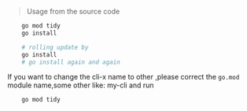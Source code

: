 > Usage
from the source code 
````bash 
    go mod tidy 
    go install 
````

````bash
    # rolling update by
    go install 
    # go install again and again 
````

If  you want to change the cli-x name to other ,please correct the `go.mod` module name,some other like: my-cli and run 
````bash
    go mod tidy 
````